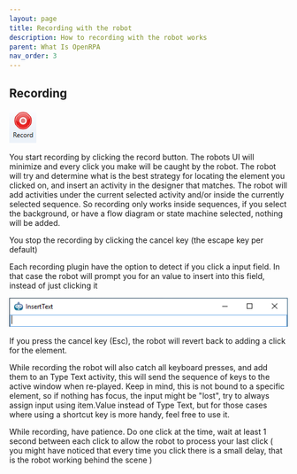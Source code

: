 ```yaml
---
layout: page
title: Recording with the robot
description: How to recording with the robot works
parent: What Is OpenRPA
nav_order: 3
---
```

## Recording

![1559201989637](recording/1559201881466.png)

You start recording by clicking the record button. The robots UI will minimize and every click you make will be caught by the robot. The robot will try and determine what is the best strategy for locating the element you clicked on, and insert an activity in the designer that matches. The robot will add activities under the current selected activity and/or inside the currently selected sequence. So recording only works inside sequences, if you select the background, or have a flow diagram or state machine selected, nothing will be added.

You stop the recording by clicking the cancel key (the escape key per default)

Each recording plugin have the option to detect if you click a input field. In that case the robot will prompt you for an value to insert into this field, instead of just clicking it

![1559202596790](recording/prompt.png)

If you press the cancel key (Esc), the robot will revert back to adding a click for the element.

While recording the robot will also catch all keyboard presses, and add them to an Type Text activity, this will send the sequence of keys to the active window when re-played. Keep in mind, this is not bound to a specific element, so if nothing has focus, the input might be "lost", try to always assign input using item.Value instead of Type Text, but for those cases where using a shortcut key is more handy, feel free to use it.

While recording, have patience. Do one click at the time, wait at least 1 second between each click to allow the robot to process your last click ( you might have noticed that every time you click there is a small delay, that is the robot working behind the scene )
